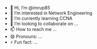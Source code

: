 - 👋 Hi, I’m @imrup85
- 👀 I’m interested in Network Engineering
- 🌱 I’m currently learning CCNA
- 💞️ I’m looking to collaborate on ...
- 📫 How to reach me ...
- 😄 Pronouns: ...
- ⚡ Fun fact: ...

<!---
imrup85/imrup85 is a ✨ special ✨ repository because its `README.md` (this file) appears on your GitHub profile.
You can click the Preview link to take a look at your changes.
--->
